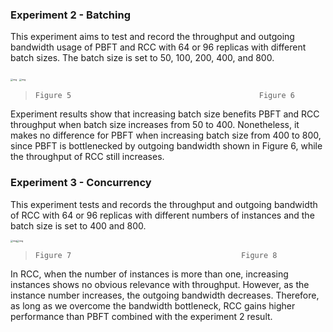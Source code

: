 ### Experiment 2 - Batching

This experiment aims to test and record the throughput and outgoing bandwidth usage of PBFT and RCC with 64 or 96 replicas with different batch sizes. The batch size is set to 50, 100, 200, 400, and 800.

<img src="https://lh5.googleusercontent.com/db4XnLzzkPEzRu5NWdJnyXqRTeM8ZfD6NUPXE-5_IIj1aybE9FoBqhXZy1M1SqW5L-eZcpIaqvWvMlszARI6BYD0oa9eV_FdikW_fANd_rR_rZfDvPnMRmJcfo_al9CRP5CPDa7GTjvyUQyLt-ca7rlc9_xIDbLHDSUEsZqh8BvPFcowdU1KFfKNREbYaJLN" alt="img" style="zoom: 25%;" />  <img src="https://lh4.googleusercontent.com/2XewPLkiVkMry9jSGH5rrm3_DfSoB1ZPoZmGVCL-M_uHOINUTL3MSUw9kKSZ_S_NobfHe1WxnahR4VoT6Qy7WCqz4x4fRwhalSV8ipIfg9XmUtAlwlw-X4EdPtAz5zk1PeJu8hBiTwb-EvgAnGyR6gi5_St5dMo60pIZHHcKcGSMqQjBgCk20_YLyvDlOdiU" alt="img" style="zoom:25%;" />

>     Figure 5                                          Figure 6

Experiment results show that increasing batch size benefits PBFT and RCC throughput when batch size increases from 50 to 400. Nonetheless, it makes no difference for PBFT when increasing batch size from 400 to 800, since PBFT is bottlenecked by outgoing bandwidth shown in Figure 6, while the throughput of RCC still increases.

### Experiment 3 - Concurrency

This experiment tests and records the throughput and outgoing bandwidth of RCC with 64 or 96 replicas with different numbers of instances and the batch size is set to 400 and 800.

<img src="https://lh3.googleusercontent.com/9rLb0EhV8cH6Lur6ldfKdzb-Je80yk3TKP0AHfcCdvfmz2Wmum5I6z8iOAUH_N8WOjS1qMx2ClR1I1cabRl-1rhXMciTc_G18XVNV0BVp815XTAf_5i95XA2Lha_kTRdtX8Guc9ciL9MpozjNJzcfFwFWvOGz8fUQI3lW0THbcfHNq2zqzcaBwmBqIgYCNWk" alt="img" style="zoom:25%;" /><img src="https://lh3.googleusercontent.com/X9VxWTXU1BL-GO6pXLUPqj5la9hz2nnp-VKG24qcE09EYVknxlkZA5AybJpyhsoUNpUkFE0Gl2YkGC_6XpLGbnWoPkBMPYQdqgWZEcS2E-9y3hml7AtH8GYY-rhSacqcsir9n3ZadphMxi9j9O_ozrP2nAQxUWdedE6NZnCtjwulwd7Sx6i3vNmsutXjn_kg" alt="img" style="zoom:25%;" />

>     Figure 7                                      Figure 8

In RCC, when the number of instances is more than one, increasing instances shows no obvious relevance with throughput. However, as the instance number increases, the outgoing bandwidth decreases. Therefore, as long as we overcome the bandwidth bottleneck, RCC gains higher performance than PBFT combined with the experiment 2 result.
